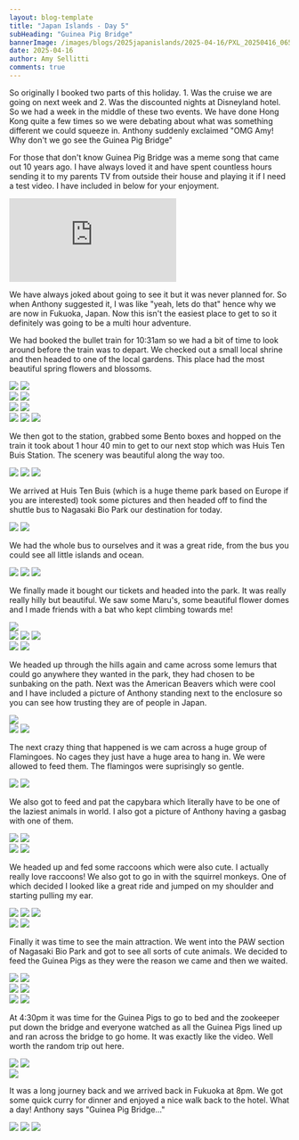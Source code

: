 ```yaml
---
layout: blog-template
title: "Japan Islands - Day 5"
subHeading: "Guinea Pig Bridge"
bannerImage: /images/blogs/2025japanislands/2025-04-16/PXL_20250416_065314249.jpg_compressed.JPEG
date: 2025-04-16
author: Amy Sellitti
comments: true
---
```


So originally I booked two parts of this holiday. 1. Was the cruise we are going on next week and 2. Was the discounted nights at Disneyland hotel. So we had a week in the middle of these two events. We have done Hong Kong quite a few times so we were debating about what was something different we could squeeze in. Anthony suddenly exclaimed "OMG Amy! Why don't we go see the Guinea Pig Bridge" 

For those that don't know Guinea Pig Bridge was a meme song that came out 10 years ago. I have always loved it and have spent countless hours sending it to my parents TV from outside their house and playing it if I need a test video. I have included in below for your enjoyment. 

<div class="center-video">
  <iframe src="https://www.youtube.com/embed/bq9ghmgqoyc" frameborder="0" allowfullscreen></iframe>
</div>

We have always joked about going to see it but it was never planned for. So when Anthony suggested it, I was like "yeah, lets do that" hence why we are now in Fukuoka, Japan. Now this isn't the easiest place to get to so it definitely was going to be a multi hour adventure. 

We had booked the bullet train for 10:31am so we had a bit of time to look around before the train was to depart. We checked out a small local shrine and then headed to one of the local gardens. This place had the most beautiful spring flowers and blossoms. 

<div class="grid-2c">
  <img src="/images/blogs/2025japanislands/2025-04-16/PXL_20250416_001302086.MP.jpg_compressed.JPEG"/>
  <img src="/images/blogs/2025japanislands/2025-04-16/PXL_20250416_001843189.MP.jpg_compressed.JPEG"/>
</div>
<div class="grid-2c">
  <img src="/images/blogs/2025japanislands/2025-04-16/PXL_20250416_001636861.MP.jpg_compressed.JPEG"/>
  <img src="/images/blogs/2025japanislands/2025-04-16/PXL_20250416_002053303.jpg_compressed.JPEG"/>
</div>
<div class="grid-2c">
  <img src="/images/blogs/2025japanislands/2025-04-16/PXL_20250416_002104684.MP.jpg_compressed.JPEG"/>
  <img src="/images/blogs/2025japanislands/2025-04-16/PXL_20250416_002112370.jpg_compressed.JPEG"/>
</div>
<div class="grid-1l-2w">
  <img src="/images/blogs/2025japanislands/2025-04-16/PXL_20250416_002323529.jpg_compressed.JPEG"/>
  <img src="/images/blogs/2025japanislands/2025-04-16/PXL_20250416_002155126.jpg_compressed.JPEG"/>
  <img src="/images/blogs/2025japanislands/2025-04-16/PXL_20250416_002211676.jpg_compressed.JPEG"/>
</div>

We then got to the station, grabbed some Bento boxes and hopped on the train it took about 1 hour 40 min to get to our next stop which was Huis Ten Buis Station. The scenery was beautiful along the way too. 

<div class="grid-3c">
  <img src="/images/blogs/2025japanislands/2025-04-16/PXL_20250416_012758929.jpg_compressed.JPEG"/>
  <img src="/images/blogs/2025japanislands/2025-04-16/PXL_20250416_020152396.jpg_compressed.JPEG"/>
  <img src="/images/blogs/2025japanislands/2025-04-16/PXL_20250416_022649556.jpg_compressed.JPEG"/> 
</div>

We arrived at Huis Ten Buis (which is a huge theme park based on Europe if you are interested) took some pictures and then headed off to find the shuttle bus to Nagasaki Bio Park our destination for today. 

<div class="grid-2c">
  <img src="/images/blogs/2025japanislands/2025-04-16/PXL_20250416_032318679.jpg_compressed.JPEG"/>
  <img src="/images/blogs/2025japanislands/2025-04-16/PXL_20250416_032651135.jpg_compressed.JPEG"/>
</div>

We had the whole bus to ourselves and it was a great ride, from the bus you could see all little islands and ocean.

<div class="grid-1l-2w">
  <img src="/images/blogs/2025japanislands/2025-04-16/PXL_20250416_033219327.MP.jpg_compressed.JPEG"/>
  <img src="/images/blogs/2025japanislands/2025-04-16/PXL_20250416_033916832.jpg_compressed.JPEG"/>
  <img src="/images/blogs/2025japanislands/2025-04-16/PXL_20250416_034520439.jpg_compressed.JPEG"/>
</div>


We finally made it bought our tickets and headed into the park. It was really really hilly but beautiful. We saw some Maru's, some beautiful flower domes and  I made friends with a bat who kept climbing towards me! 

<div class="center-image"><img src="/images/blogs/2025japanislands/2025-04-16/PXL_20250416_042743552.jpg_compressed.JPEG"/></div>

<div class="grid-3c">
  <img src="/images/blogs/2025japanislands/2025-04-16/PXL_20250416_042802621.MP.jpg_compressed.JPEG"/>
  <img src="/images/blogs/2025japanislands/2025-04-16/PXL_20250416_044711784.jpg_compressed.JPEG"/>
  <img src="/images/blogs/2025japanislands/2025-04-16/PXL_20250416_045257093.jpg_compressed.JPEG"/>
</div>
<div class="grid-2c">
  <img src="/images/blogs/2025japanislands/2025-04-16/PXL_20250416_045517938.jpg_compressed.JPEG"/>
  <img src="/images/blogs/2025japanislands/2025-04-16/PXL_20250416_045715867.jpg_compressed.JPEG"/>
</div>

We headed up through the hills again and came across some lemurs that could go anywhere they wanted in the park, they had chosen to be sunbaking on the path. Next was the American Beavers which were cool and I have included a picture of Anthony standing next to the enclosure so you can see how trusting they are of people in Japan.

<div class="center-image"><img src="/images/blogs/2025japanislands/2025-04-16/PXL_20250416_050237798.jpg_compressed.JPEG"/></div>
<div class="grid-2c">
  <img src="/images/blogs/2025japanislands/2025-04-16/PXL_20250416_051051722.MP.jpg_compressed.JPEG"/>
  <img src="/images/blogs/2025japanislands/2025-04-16/PXL_20250416_051519223.jpg_compressed.JPEG"/>
</div>

The next crazy thing that happened is we cam across a huge group of Flamingoes. No cages they just have a huge area to hang in. We were allowed to feed them. The flamingos were suprisingly so gentle.

<div class="grid-2c">
  <img src="/images/blogs/2025japanislands/2025-04-16/PXL_20250416_051818197.MP.jpg_compressed.JPEG"/>
  <img src="/images/blogs/2025japanislands/2025-04-16/PXL_20250416_051938511.jpg_compressed.JPEG"/>
</div>

We also got to feed and pat the capybara which literally have to be one of the laziest animals in world. I also got a picture of Anthony having a gasbag with one of them. 

<div class="grid-2c">
  <img src="/images/blogs/2025japanislands/2025-04-16/PXL_20250416_054533417.MP.jpg_compressed.JPEG"/>
  <img src="/images/blogs/2025japanislands/2025-04-16/PXL_20250416_054631763.jpg_compressed.JPEG"/>
</div>
<div class="grid-2c">
  <img src="/images/blogs/2025japanislands/2025-04-16/PXL_20250416_054600006.jpg_compressed.JPEG"/>
  <img src="/images/blogs/2025japanislands/2025-04-16/PXL_20250416_054625368.jpg_compressed.JPEG"/>
</div>

We headed up and fed some raccoons which were also cute. I actually really love raccoons! We also got to go in with the squirrel monkeys. One of which decided I looked like a great ride and jumped on my shoulder and starting pulling my ear. 

<div class="grid-1l-2w">
  <img src="/images/blogs/2025japanislands/2025-04-16/PXL_20250416_055832545.jpg_compressed.JPEG"/>
  <img src="/images/blogs/2025japanislands/2025-04-16/PXL_20250416_055850482.jpg_compressed.JPEG"/>
  <img src="/images/blogs/2025japanislands/2025-04-16/PXL_20250416_060535360.jpg_compressed.JPEG"/>
</div>
<div class="grid-2c">
  <img src="/images/blogs/2025japanislands/2025-04-16/PXL_20250416_061639706.jpg_compressed.JPEG"/>
  <img src="/images/blogs/2025japanislands/2025-04-16/PXL_20250416_061453246.jpg_compressed.JPEG"/>
</div>

Finally it was time to see the main attraction. We went into the PAW section of Nagasaki Bio Park and got to see all sorts of cute animals. We decided to feed the Guinea Pigs as they were the reason we came and then we waited.

<div class="grid-2c">
  <img src="/images/blogs/2025japanislands/2025-04-16/PXL_20250416_064618355.jpg_compressed.JPEG"/>
  <img src="/images/blogs/2025japanislands/2025-04-16/PXL_20250416_064644586.jpg_compressed.JPEG"/>
</div>
<div class="grid-2c">
  <img src="/images/blogs/2025japanislands/2025-04-16/PXL_20250416_065848723.jpg_compressed.JPEG"/>
  <img src="/images/blogs/2025japanislands/2025-04-16/PXL_20250416_070126418.jpg_compressed.JPEG"/>
</div>
<div class="grid-2c">
  <img src="/images/blogs/2025japanislands/2025-04-16/PXL_20250416_070045824.jpg_compressed.JPEG"/>
  <img src="/images/blogs/2025japanislands/2025-04-16/PXL_20250416_065926162.jpg_compressed.JPEG"/>
</div>

At 4:30pm it was time for the Guinea Pigs to go to bed and the zookeeper put down the bridge and everyone watched as all the Guinea Pigs lined up and ran across the bridge to go home. It was exactly like the video. Well worth the random trip out here. 

<div class="grid-2c">
  <img src="/images/blogs/2025japanislands/2025-04-16/PXL_20250416_073144397.jpg_compressed.JPEG"/>
  <img src="/images/blogs/2025japanislands/2025-04-16/PXL_20250416_073155134.jpg_compressed.JPEG"/>
</div>
<div class="center-image"><img src="/images/blogs/2025japanislands/2025-04-16/PXL_20250416_073211985.jpg_compressed.JPEG"/></div>

It was a long journey back and we arrived back in Fukuoka at 8pm. We got some quick curry for dinner and enjoyed a nice walk back to the hotel. What a day! Anthony says "Guinea Pig Bridge..."

<div class="grid-3c">
  <img src="/images/blogs/2025japanislands/2025-04-16/PXL_20250416_114703144.jpg_compressed.JPEG"/>
  <img src="/images/blogs/2025japanislands/2025-04-16/PXL_20250416_120807415.jpg_compressed.JPEG"/>
  <img src="/images/blogs/2025japanislands/2025-04-16/PXL_20250416_120942186.MP.jpg_compressed.JPEG"/>
</div>
